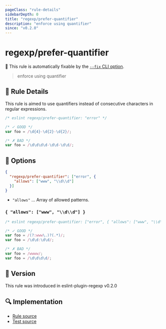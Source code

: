 ```yaml
---
pageClass: "rule-details"
sidebarDepth: 0
title: "regexp/prefer-quantifier"
description: "enforce using quantifier"
since: "v0.2.0"
---
```

# regexp/prefer-quantifier

🔧 This rule is automatically fixable by the [`--fix` CLI option](https://eslint.org/docs/latest/user-guide/command-line-interface#--fix).

<!-- end auto-generated rule header -->

> enforce using quantifier

## :book: Rule Details

This rule is aimed to use quantifiers instead of consecutive characters in regular expressions.

<eslint-code-block fix>

```js
/* eslint regexp/prefer-quantifier: "error" */

/* ✓ GOOD */
var foo = /\d{4}-\d{2}-\d{2}/;

/* ✗ BAD */
var foo = /\d\d\d\d-\d\d-\d\d/;
```

</eslint-code-block>

## :wrench: Options

```json
{
  "regexp/prefer-quantifier": ["error", {
    "allows": ["www", "\\d\\d"]
  }]
}
```

- `"allows"` ... Array of allowed patterns.

### `{ "allows": ["www", "\\d\\d"] }`

<eslint-code-block fix>

```js
/* eslint regexp/prefer-quantifier: ["error", { "allows": ["www", "\\d\\d"] }] */

/* ✓ GOOD */
var foo = /(?:www\.)?(.*)/;
var foo = /\d\d:\d\d/;

/* ✗ BAD */
var foo = /wwww/;
var foo = /\d\d\d\d/;
```

</eslint-code-block>

## :rocket: Version

This rule was introduced in eslint-plugin-regexp v0.2.0

## :mag: Implementation

- [Rule source](https://github.com/ota-meshi/eslint-plugin-regexp/blob/master/lib/rules/prefer-quantifier.ts)
- [Test source](https://github.com/ota-meshi/eslint-plugin-regexp/blob/master/tests/lib/rules/prefer-quantifier.ts)
